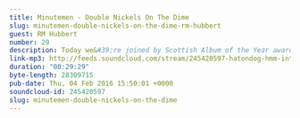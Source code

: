 ```yaml
---
title: Minutemen - Double Nickels On The Dime
slug: minutemen-double-nickels-on-the-dime-rm-hubbert
guest: RM Hubbert
number: 29
description: Today we&#39;re joined by Scottish Album of the Year award winner RM Hubbert to discuss the influence of Minutemen&#39;s seminal punk album &quot;Double Nickels On The Dime&quot;. We talk about what exactly &quot;punk&quot; is, &quot;twinkle twinkle little star&quot; and various songs &#39;bout plumbing.
link-mp3: http://feeds.soundcloud.com/stream/245420597-hatondog-hmm-interesting-choice-ep29-minutemen-double-nickels-on-the-dime-feat-rm-hubbert.mp3
duration: "00:29:29"
byte-length: 28309715
pub-date: Thu, 04 Feb 2016 15:50:01 +0000
soundcloud-id: 245420597
slug: minutemen-double-nickels-on-the-dime
---
```

